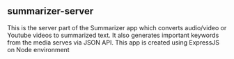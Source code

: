 ## summarizer-server

This is the server part of the Summarizer app which converts audio/video or Youtube videos to summarized text. It also generates important keywords from the media serves via JSON API. This app is created using ExpressJS on Node environment
